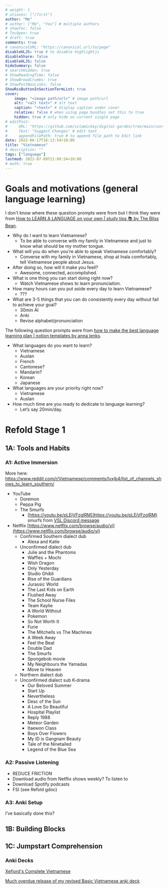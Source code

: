 ```yaml
---
# weight: 1
# aliases: ["/first"]
author: "Me"
# author: ["Me", "You"] # multiple authors
# showToc: false
# TocOpen: true
# draft: true
comments: true
# canonicalURL: "https://canonical.url/to/page"
disableHLJS: true # to disable highlightjs
disableShare: false
disableHLJS: false
hideSummary: false
# searchHidden: true
# ShowReadingTime: false
# ShowBreadCrumbs: true
# ShowPostNavLinks: false
ShowRssButtonInSectionTermList: true
cover:
    image: "<image path/url>" # image path/url
    alt: "<alt text>" # alt text
    caption: "<text>" # display caption under cover
    relative: false # when using page bundles set this to true
    hidden: true # only hide on current single page
# editPost:
#     URL: "https://github.com/vitamickey/digital-garden/tree/main/content"
#     Text: "Suggest Changes" # edit text
#     appendFilePath: true # to append file path to Edit link
date: 2022-06-17T16:13:54+10:00
title: "Vietnamese"
# description: ""
tags: ["language"]
lastmod: 2022-07-09T21:09:54+10:00
# math: true
---
```


# Goals and motivations (general language learning)

I don't know where these question prompts were from but I think they were from [How to LEARN A LANGUAGE on your own | study tips 📚 by The Bliss Bean](https://www.youtube.com/watch?v=pb_fdgm4VIQ).

- Why do I want to learn Vietnamese?
    - To be able to converse with my family in Vietnamese and just to know what should be my mother tongue.
- What will you do when you’re able to speak Vietnamese comfortably?
    - Converse with my family in Vietnamese, shop at Inala comfortably, tell Vietnamese people about Jesus.
- After doing so, how will it make you feell?
    - Awesome, connected, accomplished.
- What is one thing you can start doing right now?
    - Watch Vietnamese shows to learn pronunciation.
- How many hours can you put aside every day to learn Vietnamese?
    - ???
- What are 3-5 things that you can do consistently every day without fail to achieve your goal?
    - 30min AI
    - Anki
    - Revise alphabet/pronunciation

The following question prompts were from [how to make the best language learning plan | notion templates by anna lenks](https://www.youtube.com/watch?v=D5PagP6svfg&t=344s).

- What languages do you want to learn?
    - Vietnamese
    - Auslan
    - French
    - Cantonese?
    - Mandarin?
    - Korean
    - Japanese
- What languages are your priority right now?
    - Vietnamese
    - Auslan
- How much time are you ready to dedicate to language learning?
    - Let’s say 20min/day.


# Refold Stage 1

## 1A: Tools and Habits

### A1: Active Immersion

More here: https://www.reddit.com/r/Vietnamese/comments/lvxjb4/list_of_channels_shows_to_learn_southern/

- YouTube
    - Doremon
    - Peppa Pig
    - The Smurfs
        - [https://youtu.be/pLEjVFzglRM](https://youtu.be/pLEjVFzglRM) smurfs from [VSL Discord message](https://discord.com/channels/701655793119789076/701868454168494100/900966631306588170)
- Netflix [https://www.netflix.com/browse/audio/vi](https://www.netflix.com/browse/audio/vi)
    - Confirmed Southern dialect dub
        - Alexa and Katie
    - Unconfirmed dialect dub
        - Julie and the Phantoms
        - Waffles + Mochi
        - Wish Dragon
        - Only Yesterday
        - Studio Ghibli
        - Rise of the Guardians
        - Jurassic World
        - The Last Kids on Earth
        - Flushed Away
        - The School Nurse Files
        - Team Kaylie
        - A World Without
        - Pokemon
        - So Not Worth It
        - Furie
        - The Mitchells vs The Machines
        - A Week Away
        - Feel the Beat
        - Double Dad
        - The Smurfs
        - Spongebob movie
        - My Neighbours the Yamadas
        - Move to Heaven
    - Northern dialect dub
    - Unconfirmed dialect sub K-drama
        - Our Beloved Summer
        - Start Up
        - Nevertheless
        - Desc of the Sun
        - A Love So Beautiful
        - Hospital Playlist
        - Reply 1988
        - Meteor Garden
        - Itaewon Class
        - Boys Over Flowers
        - My ID is Gangnam Beauty
        - Tale of the Ninetailed
        - Legend of the Blue Sea


### A2: Passive Listening

- REDUCE FRICTION
- Download audio from Netflix shows weekly? To listen to
- Download Spotify podcasts
- FSI (see Refold gdoc)


### A3: Anki Setup

I’ve basically done this?

## 1B: Building Blocks

## 1C: Jumpstart Comprehension

### Anki Decks

[Xefjord's Complete Vietnamese](https://www.dropbox.com/sh/g4iz7sw992qzieg/AAD-iCCcDrUmfUPsXU3JtvWLa?dl=0)

[Much overdue release of my revised Basic Vietnamese anki deck](https://www.reddit.com/r/learnvietnamese/comments/6bg6r8/much_overdue_release_of_my_revised_basic/)